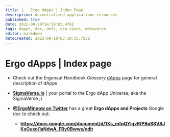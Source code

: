 ```yaml
---
title: 1.  Ergo dApps | Index Page
description: decentralized applications resources
published: true
date: 2022-09-20T14:59:03.476Z
tags: dapps, dex, defi, use cases, metaverse
editor: markdown
dateCreated: 2022-09-10T03:10:15.755Z
---
```


# Ergo dApps | Index page
- Check out the Ergonaut Handbook *Glossary* [dApps](https://ergonaut.space/en/Glossary/dApps) page for general description of dApps
- [**SigmaVerse.io**](https://sigmaverse.io/all-projects/?category=All) | your portal to the Ergo dApp Universe, aka the SigmaVerse ;)

- [**@ErgoMinnow on Twitter**](https://twitter.com/ErgoMinnow?s=20&t=3OHzqaQUj3xRuoV7XUH9Aw) has a great **Ergo dApps and Projects** Google doc to check out: 

    - **https://docs.google.com/document/d/1Xs_mfpQYigvRfP8pS8V8JKsGusoj1aNdwA_FBy0Bwws/edit**
    
    
